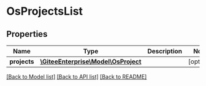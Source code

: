 # OsProjectsList

## Properties
Name | Type | Description | Notes
------------ | ------------- | ------------- | -------------
**projects** | [**\GiteeEnterprise\Model\OsProject**](OsProject.md) |  | [optional] 

[[Back to Model list]](../../README.md#documentation-for-models) [[Back to API list]](../../README.md#documentation-for-api-endpoints) [[Back to README]](../../README.md)


